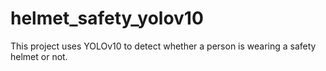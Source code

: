 # helmet_safety_yolov10
This project uses YOLOv10 to detect whether a person is wearing a safety helmet or not.
